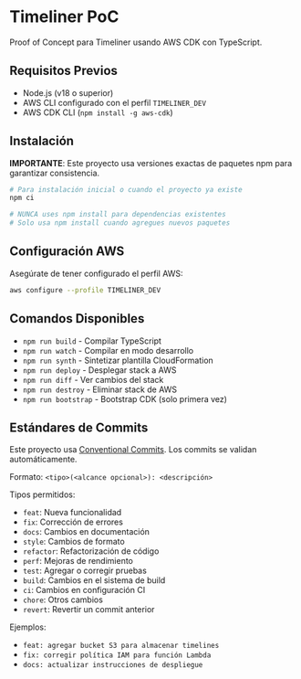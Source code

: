 # Timeliner PoC

Proof of Concept para Timeliner usando AWS CDK con TypeScript.

## Requisitos Previos

- Node.js (v18 o superior)
- AWS CLI configurado con el perfil `TIMELINER_DEV`
- AWS CDK CLI (`npm install -g aws-cdk`)

## Instalación

**IMPORTANTE**: Este proyecto usa versiones exactas de paquetes npm para garantizar consistencia.

```bash
# Para instalación inicial o cuando el proyecto ya existe
npm ci

# NUNCA uses npm install para dependencias existentes
# Solo usa npm install cuando agregues nuevos paquetes
```

## Configuración AWS

Asegúrate de tener configurado el perfil AWS:

```bash
aws configure --profile TIMELINER_DEV
```

## Comandos Disponibles

- `npm run build` - Compilar TypeScript
- `npm run watch` - Compilar en modo desarrollo
- `npm run synth` - Sintetizar plantilla CloudFormation
- `npm run deploy` - Desplegar stack a AWS
- `npm run diff` - Ver cambios del stack
- `npm run destroy` - Eliminar stack de AWS
- `npm run bootstrap` - Bootstrap CDK (solo primera vez)

## Estándares de Commits

Este proyecto usa [Conventional Commits](https://www.conventionalcommits.org/). Los commits se validan automáticamente.

Formato: `<tipo>(<alcance opcional>): <descripción>`

Tipos permitidos:
- `feat`: Nueva funcionalidad
- `fix`: Corrección de errores
- `docs`: Cambios en documentación
- `style`: Cambios de formato
- `refactor`: Refactorización de código
- `perf`: Mejoras de rendimiento
- `test`: Agregar o corregir pruebas
- `build`: Cambios en el sistema de build
- `ci`: Cambios en configuración CI
- `chore`: Otros cambios
- `revert`: Revertir un commit anterior

Ejemplos:
- `feat: agregar bucket S3 para almacenar timelines`
- `fix: corregir política IAM para función Lambda`
- `docs: actualizar instrucciones de despliegue`
